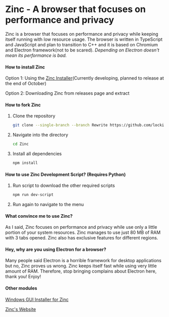 # Zinc - A browser that focuses on performance and privacy



Zinc is a browser that focuses on performance and privacy while keeping itself running with low resource usage.  The browser is written in TypeScript and JavaScript and plan to transition to C++ and it is based on Chromium and Electron framework(not to be scared).  *Depending on Electron doesn't mean its performance is bad.*



#### How to install Zinc

Option 1: Using the [Zinc Installer](https://github.com/lockieluke/ZincInstaller)(Currently developing, planned to release at the end of October)

Option 2: Downloading Zinc from releases page and extract



#### How to fork Zinc

1. Clone the repository

   ```bash
   git clone --single-branch --branch Rewrite https://github.com/lockieluke/Zinc.git # This is needed because we are currently performing a rewrite in another branch
   ```

2. Navigate into the directory

   ```bash
   cd Zinc
   ```

3. Install all dependencies

   ```bash
   npm install
   ```


#### How to use Zinc Development Script? (Requires Python)

1. Run script to download the other required scripts

   ```bash
   npm run dev-script
   ```

2. Run again to navigate to the menu

#### What convince me to use Zinc?

As I said, Zinc focuses on performance and privacy while use only a little portion of your system resources.  Zinc manages to use just 80 MB of RAM with 3 tabs opened.  Zinc also has exclusive features for different regions.



#### Hey, why are you using Electron for a browser?

Many people said Electron is a horrible framework for desktop applications but no, Zinc proves us wrong.  Zinc keeps itself fast while using very little amount of RAM.  Therefore, stop bringing complains about Electron here, thank you!  Enjoy!



#### Other modules

[Windows GUI Installer for Zinc](https://github.com/lockieluke/ZincInstaller)

[Zinc's Website](https://github.com/lockieluke/ZincWebsite)
